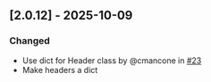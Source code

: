 ## [2.0.12] - 2025-10-09

### Changed
- Use dict for Header class by @cmancone in [#23](https://github.com/clearskies-py/clearskies/pull/23)
- Make headers a dict

